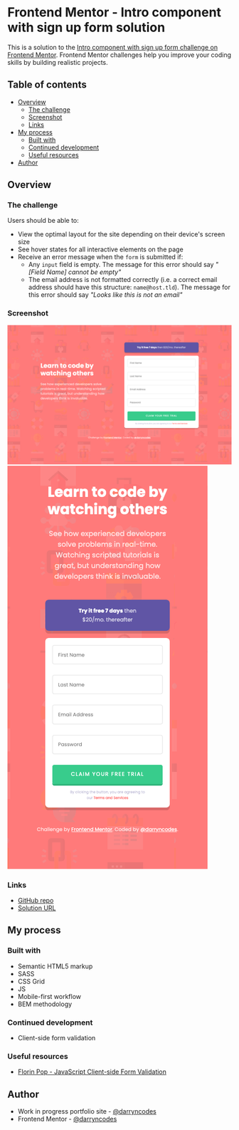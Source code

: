# Frontend Mentor - Intro component with sign up form solution

This is a solution to the [Intro component with sign up form challenge on Frontend Mentor](https://www.frontendmentor.io/challenges/intro-component-with-signup-form-5cf91bd49edda32581d28fd1). Frontend Mentor challenges help you improve your coding skills by building realistic projects.

## Table of contents

- [Overview](#overview)
  - [The challenge](#the-challenge)
  - [Screenshot](#screenshot)
  - [Links](#links)
- [My process](#my-process)
  - [Built with](#built-with)
  - [Continued development](#continued-development)
  - [Useful resources](#useful-resources)
- [Author](#author)

## Overview

### The challenge

Users should be able to:

- View the optimal layout for the site depending on their device's screen size
- See hover states for all interactive elements on the page
- Receive an error message when the `form` is submitted if:
  - Any `input` field is empty. The message for this error should say _"[Field Name] cannot be empty"_
  - The email address is not formatted correctly (i.e. a correct email address should have this structure: `name@host.tld`). The message for this error should say _"Looks like this is not an email"_

### Screenshot

![](./desktop-screenshot.png)
![](./mobile-screenshot.png)

### Links

- [GitHub repo](https://github.com/darryncodes/intro-component-with-sign-up)
- [Solution URL](https://darryncodes.github.io/intro-component-with-sign-up/)

## My process

### Built with

- Semantic HTML5 markup
- SASS
- CSS Grid
- JS
- Mobile-first workflow
- BEM methodology

### Continued development

- Client-side form validation

### Useful resources

- [Florin Pop - JavaScript Client-side Form Validation](https://www.youtube.com/watch?v=rsd4FNGTRBw)

## Author

- Work in progress portfolio site - [@darryncodes](https://www.darryncodes.co.uk/)
- Frontend Mentor - [@darryncodes](https://www.frontendmentor.io/profile/darryncodes)
